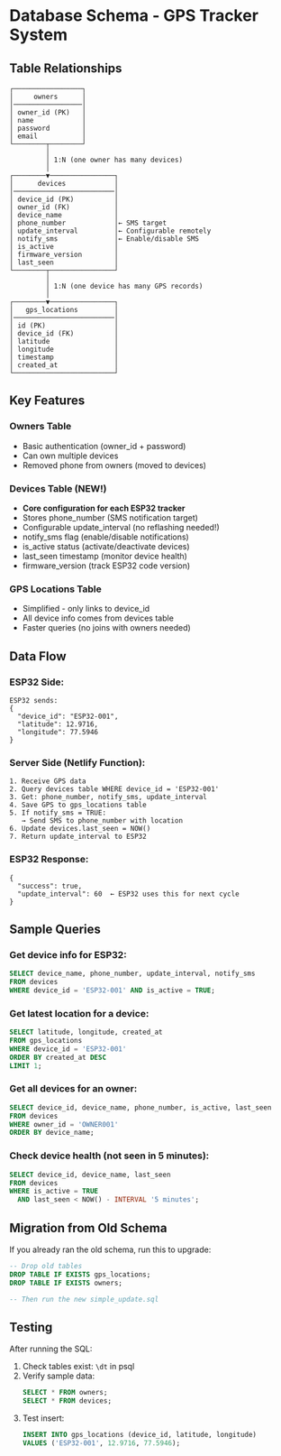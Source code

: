 # Database Schema - GPS Tracker System

## Table Relationships

```
┌─────────────────┐
│     owners      │
│─────────────────│
│ owner_id (PK)   │
│ name            │
│ password        │
│ email           │
└────────┬────────┘
         │
         │ 1:N (one owner has many devices)
         │
┌────────▼────────────────┐
│      devices            │
│─────────────────────────│
│ device_id (PK)          │
│ owner_id (FK)           │
│ device_name             │
│ phone_number            │← SMS target
│ update_interval         │← Configurable remotely
│ notify_sms              │← Enable/disable SMS
│ is_active               │
│ firmware_version        │
│ last_seen               │
└────────┬────────────────┘
         │
         │ 1:N (one device has many GPS records)
         │
┌────────▼────────────────┐
│   gps_locations         │
│─────────────────────────│
│ id (PK)                 │
│ device_id (FK)          │
│ latitude                │
│ longitude               │
│ timestamp               │
│ created_at              │
└─────────────────────────┘
```

## Key Features

### Owners Table
- Basic authentication (owner_id + password)
- Can own multiple devices
- Removed phone from owners (moved to devices)

### Devices Table (NEW!)
- **Core configuration for each ESP32 tracker**
- Stores phone_number (SMS notification target)
- Configurable update_interval (no reflashing needed!)
- notify_sms flag (enable/disable notifications)
- is_active status (activate/deactivate devices)
- last_seen timestamp (monitor device health)
- firmware_version (track ESP32 code version)

### GPS Locations Table
- Simplified - only links to device_id
- All device info comes from devices table
- Faster queries (no joins with owners needed)

## Data Flow

### ESP32 Side:
```
ESP32 sends:
{
  "device_id": "ESP32-001",
  "latitude": 12.9716,
  "longitude": 77.5946
}
```

### Server Side (Netlify Function):
```
1. Receive GPS data
2. Query devices table WHERE device_id = 'ESP32-001'
3. Get: phone_number, notify_sms, update_interval
4. Save GPS to gps_locations table
5. If notify_sms = TRUE:
   → Send SMS to phone_number with location
6. Update devices.last_seen = NOW()
7. Return update_interval to ESP32
```

### ESP32 Response:
```
{
  "success": true,
  "update_interval": 60  ← ESP32 uses this for next cycle
}
```

## Sample Queries

### Get device info for ESP32:
```sql
SELECT device_name, phone_number, update_interval, notify_sms
FROM devices
WHERE device_id = 'ESP32-001' AND is_active = TRUE;
```

### Get latest location for a device:
```sql
SELECT latitude, longitude, created_at
FROM gps_locations
WHERE device_id = 'ESP32-001'
ORDER BY created_at DESC
LIMIT 1;
```

### Get all devices for an owner:
```sql
SELECT device_id, device_name, phone_number, is_active, last_seen
FROM devices
WHERE owner_id = 'OWNER001'
ORDER BY device_name;
```

### Check device health (not seen in 5 minutes):
```sql
SELECT device_id, device_name, last_seen
FROM devices
WHERE is_active = TRUE
  AND last_seen < NOW() - INTERVAL '5 minutes';
```

## Migration from Old Schema

If you already ran the old schema, run this to upgrade:

```sql
-- Drop old tables
DROP TABLE IF EXISTS gps_locations;
DROP TABLE IF EXISTS owners;

-- Then run the new simple_update.sql
```

## Testing

After running the SQL:
1. Check tables exist: `\dt` in psql
2. Verify sample data:
   ```sql
   SELECT * FROM owners;
   SELECT * FROM devices;
   ```
3. Test insert:
   ```sql
   INSERT INTO gps_locations (device_id, latitude, longitude)
   VALUES ('ESP32-001', 12.9716, 77.5946);
   ```
